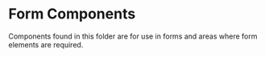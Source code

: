 # Form Components

Components found in this folder are for use in forms and areas where form elements are required.